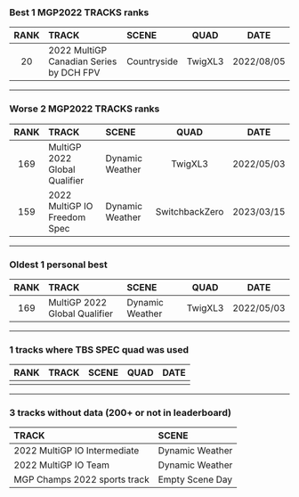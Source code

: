 ### Best 1 MGP2022 TRACKS ranks
|RANK|TRACK|SCENE|QUAD|DATE|
|:---:|:---|:---|:---:|:---:|
|20|2022 MultiGP Canadian Series by DCH FPV|Countryside|TwigXL3|2022/08/05|
---
### Worse 2 MGP2022 TRACKS ranks
|RANK|TRACK|SCENE|QUAD|DATE|
|:---:|:---|:---|:---:|:---:|
|169|MultiGP 2022 Global Qualifier|Dynamic Weather|TwigXL3|2022/05/03|
|159|2022 MultiGP IO Freedom Spec|Dynamic Weather|SwitchbackZero|2023/03/15|
---
### Oldest 1 personal best
|RANK|TRACK|SCENE|QUAD|DATE|
|:---:|:---|:---|:---:|:---:|
|169|MultiGP 2022 Global Qualifier|Dynamic Weather|TwigXL3|2022/05/03|
---
### 1 tracks where TBS SPEC quad was used
|RANK|TRACK|SCENE|QUAD|DATE|
|:---:|:---|:---|:---:|:---:|
||||||
---
### 3 tracks without data (200+ or not in leaderboard)
|TRACK|SCENE|
|:---|:---|
|2022 MultiGP IO Intermediate|Dynamic Weather|
|2022 MultiGP IO Team|Dynamic Weather|
|MGP Champs 2022 sports track|Empty Scene Day|
